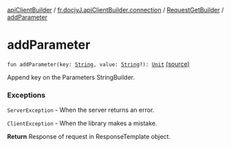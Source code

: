 [apiClientBuilder](../../index.md) / [fr.docjyJ.apiClientBuilder.connection](../index.md) / [RequestGetBuilder](index.md) / [addParameter](./add-parameter.md)

# addParameter

`fun addParameter(key: `[`String`](https://kotlinlang.org/api/latest/jvm/stdlib/kotlin/-string/index.html)`, value: `[`String`](https://kotlinlang.org/api/latest/jvm/stdlib/kotlin/-string/index.html)`?): `[`Unit`](https://kotlinlang.org/api/latest/jvm/stdlib/kotlin/-unit/index.html) [(source)](https://github.com/docjyj/apiClientBuilder/tree/master/src/main/kotlin/fr.docjyJ.apiClientBuilder/connection/RequestGetBuilder.kt#L120)

Append key on the Parameters StringBuilder.

### Exceptions

`ServerException` - When the server returns an error.

`ClientException` - When the library makes a mistake.

**Return**
Response of request in ResponseTemplate object.

